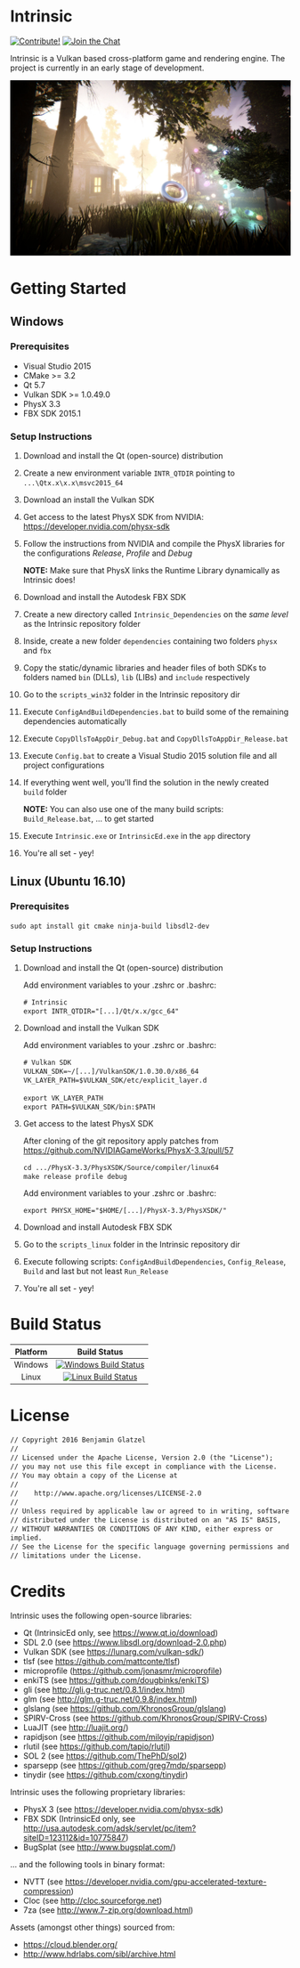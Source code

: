 # Intrinsic

[![Contribute!](https://img.shields.io/badge/contributions-welcome-brightgreen.svg?style=flat)](https://github.com/begla/Intrinsic/issues) [![Join the Chat](https://badges.gitter.im/Join%20Chat.svg)](https://gitter.im/Intrinsic-Engine/Lobby?utm_source=badge&utm_medium=badge&utm_campaign=pr-badge&utm_content=badge)

Intrinsic is a Vulkan based cross-platform game and rendering engine. The project is currently in an early stage of development.

![Intrinsic](media/screenshot_0.jpg)

# Getting Started

## Windows

### Prerequisites

* Visual Studio 2015
* CMake >= 3.2
* Qt 5.7
* Vulkan SDK >= 1.0.49.0
* PhysX 3.3
* FBX SDK 2015.1

### Setup Instructions

1. Download and install the Qt (open-source) distribution
2. Create a new environment variable `INTR_QTDIR` pointing to `...\Qtx.x\x.x\msvc2015_64`
3. Download an install the Vulkan SDK
4. Get access to the latest PhysX SDK from NVIDIA: https://developer.nvidia.com/physx-sdk
5. Follow the instructions from NVIDIA and compile the PhysX libraries for the configurations *Release*, *Profile* and *Debug*

   **NOTE:** Make sure that PhysX links the Runtime Library dynamically as Intrinsic does! 

6. Download and install the Autodesk FBX SDK
7. Create a new directory called `Intrinsic_Dependencies` on the _same level_ as the Intrinsic repository folder
8. Inside, create a new folder `dependencies` containing two folders `physx` and `fbx`
9. Copy the static/dynamic libraries and header files of both SDKs to folders named `bin` (DLLs), `lib` (LIBs) and `include` respectively
10. Go to the `scripts_win32` folder in the Intrinsic repository dir
11. Execute `ConfigAndBuildDependencies.bat` to build some of the remaining dependencies automatically
12. Execute `CopyDllsToAppDir_Debug.bat` and `CopyDllsToAppDir_Release.bat`
13. Execute `Config.bat` to create a Visual Studio 2015 solution file and all project configurations
14. If everything went well, you'll find the solution in the newly created `build` folder

    **NOTE:** You can also use one of the many build scripts: `Build_Release.bat`, ... to get started

15. Execute `Intrinsic.exe` or `IntrinsicEd.exe` in the `app` directory
16. You're all set - yey!

## Linux (Ubuntu 16.10)

### Prerequisites

```
sudo apt install git cmake ninja-build libsdl2-dev
```

### Setup Instructions

1. Download and install the Qt (open-source) distribution

   Add environment variables to your .zshrc or .bashrc:
   ```
   # Intrinsic  
   export INTR_QTDIR="[...]/Qt/x.x/gcc_64"
   ```

2. Download and install the Vulkan SDK

    Add environment variables to your .zshrc or .bashrc:
    ```
    # Vulkan SDK  
    VULKAN_SDK=~/[...]/VulkanSDK/1.0.30.0/x86_64  
    VK_LAYER_PATH=$VULKAN_SDK/etc/explicit_layer.d  

    export VK_LAYER_PATH  
    export PATH=$VULKAN_SDK/bin:$PATH
    ```

3. Get access to the latest PhysX SDK  

   After cloning of the git repository apply patches from https://github.com/NVIDIAGameWorks/PhysX-3.3/pull/57
   ```
   cd .../PhysX-3.3/PhysXSDK/Source/compiler/linux64  
   make release profile debug  
   ```
   Add environment variables to your .zshrc or .bashrc:
   ```
   export PHYSX_HOME="$HOME/[...]/PhysX-3.3/PhysXSDK/"
   ```

4. Download and install Autodesk FBX SDK  
5. Go to the `scripts_linux` folder in the Intrinsic repository dir
6. Execute following scripts: `ConfigAndBuildDependencies`, `Config_Release`, `Build` and last but not least `Run_Release`
7. You're all set - yey!

# Build Status

| Platform | Build Status |
|:--------:|:------------:|
| Windows  | [![Windows Build Status](https://ci.appveyor.com/api/projects/status/eevcf6gfm77309ud?svg=true)](https://ci.appveyor.com/project/begla/intrinsic) |
| Linux    |  [![Linux Build Status](https://travis-ci.org/begla/Intrinsic.svg?branch=master)](https://travis-ci.org/begla/Intrinsic) |

# License

```
// Copyright 2016 Benjamin Glatzel
//
// Licensed under the Apache License, Version 2.0 (the "License");
// you may not use this file except in compliance with the License.
// You may obtain a copy of the License at
//
//    http://www.apache.org/licenses/LICENSE-2.0
//
// Unless required by applicable law or agreed to in writing, software
// distributed under the License is distributed on an "AS IS" BASIS,
// WITHOUT WARRANTIES OR CONDITIONS OF ANY KIND, either express or implied.
// See the License for the specific language governing permissions and
// limitations under the License.
```

# Credits

Intrinsic uses the following open-source libraries:

* Qt (IntrinsicEd only, see https://www.qt.io/download)
* SDL 2.0 (see https://www.libsdl.org/download-2.0.php)
* Vulkan SDK (see https://lunarg.com/vulkan-sdk/)
* tlsf (see https://github.com/mattconte/tlsf)
* microprofile (https://github.com/jonasmr/microprofile)
* enkiTS (see https://github.com/dougbinks/enkiTS)
* gli (see http://gli.g-truc.net/0.8.1/index.html)
* glm (see http://glm.g-truc.net/0.9.8/index.html)
* glslang (see https://github.com/KhronosGroup/glslang)
* SPIRV-Cross (see https://github.com/KhronosGroup/SPIRV-Cross)
* LuaJIT (see http://luajit.org/)
* rapidjson (see https://github.com/miloyip/rapidjson)
* rlutil (see https://github.com/tapio/rlutil)
* SOL 2 (see https://github.com/ThePhD/sol2)
* sparsepp (see https://github.com/greg7mdp/sparsepp)
* tinydir (see https://github.com/cxong/tinydir)

Intrinsic uses the following proprietary libraries:

* PhysX 3 (see https://developer.nvidia.com/physx-sdk)
* FBX SDK (IntrinsicEd only, see http://usa.autodesk.com/adsk/servlet/pc/item?siteID=123112&id=10775847)
* BugSplat (see http://www.bugsplat.com/)

... and the following tools in binary format:

* NVTT (see https://developer.nvidia.com/gpu-accelerated-texture-compression)
* Cloc (see http://cloc.sourceforge.net)
* 7za (see http://www.7-zip.org/download.html)

Assets (amongst other things) sourced from:

* https://cloud.blender.org/
* http://www.hdrlabs.com/sibl/archive.html

